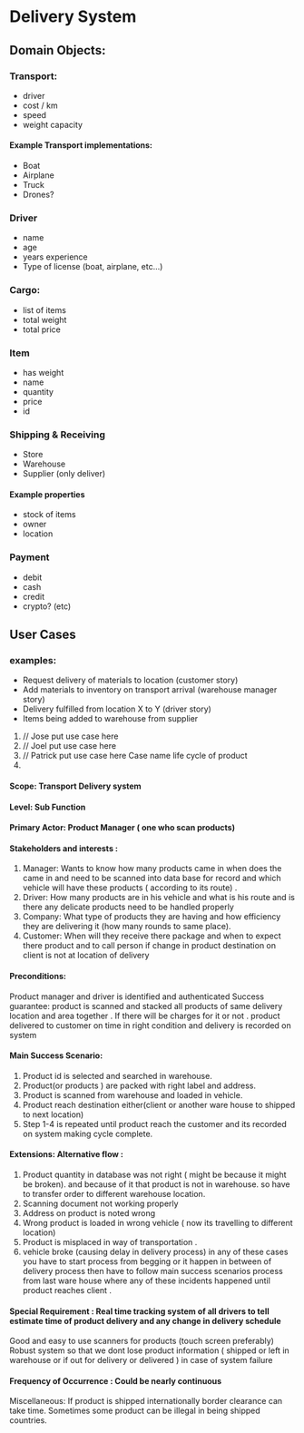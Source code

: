 # Delivery System

## Domain Objects:

### Transport:
- driver
- cost / km
- speed
- weight capacity
#### Example Transport implementations:
- Boat
- Airplane
- Truck
- Drones?   

### Driver
- name
- age
- years experience
- Type of license (boat, airplane, etc...)

### Cargo:
- list of items
- total weight
- total price

### Item
- has weight
- name
- quantity
- price
- id

### Shipping & Receiving
- Store
- Warehouse
- Supplier (only deliver)
#### Example properties
- stock of items
- owner
- location

### Payment
- debit
- cash
- credit
- crypto? (etc)

## User Cases

### examples:
- Request delivery of materials to location (customer story)
- Add materials to inventory on transport arrival (warehouse manager story)
- Delivery fulfilled from location X to Y (driver story)
- Items being added to warehouse from supplier

1. // Jose put use case here
2. // Joel put use case here
3. // Patrick put use case here
   Case name life cycle of product
4. 
#### Scope: Transport Delivery system
  
#### Level: Sub Function
  
#### Primary Actor: Product Manager ( one who scan products)
  
#### Stakeholders and interests :  
1. Manager: Wants to know how many products came in when does the came in and need to be scanned into data base for record and which vehicle will have these products ( according to its route) .
2. Driver: How many products are in his vehicle and what is his route and is there any delicate products need to be handled properly
3. Company: What type of products they are having and how efficiency they are delivering it (how many rounds to same place).
4. Customer: When will they receive there package and when to expect there product and to call person if change in product destination on client is not at location of delivery 

#### Preconditions:
Product manager and driver is identified and authenticated 
Success guarantee: product is scanned and stacked all products of same delivery location and area together . If there will be charges for it or not . product delivered to customer on time in right condition and delivery is recorded on system

#### Main Success Scenario: 
1. Product id is selected and searched in warehouse.
2. Product(or products ) are packed with right label and address.
3. Product is scanned from warehouse and loaded in vehicle.
4. Product reach destination either(client or another ware house to shipped to next location)
5. Step 1-4 is repeated until product reach the customer and its recorded on system making cycle complete.

#### Extensions: Alternative flow : 
1. Product quantity in database was not right ( might be because it might be broken). and because of it that product is not in warehouse. so have to transfer order to different warehouse location.
2. Scanning document not working properly
3. Address on product is noted wrong 
4. Wrong product is loaded in wrong vehicle ( now its travelling to different location)
5. Product is misplaced in way of transportation .
6. vehicle broke (causing delay in  delivery process)
in any of these cases you have to start process from begging or it happen in between of delivery process then have to follow main success scenarios process from last ware house where any of these incidents happened until product reaches client .

#### Special Requirement : Real time tracking system of all drivers to tell estimate time of product delivery and any change in delivery schedule 
Good and easy to use scanners for products (touch screen preferably)
Robust system so that we dont lose product information ( shipped or left in warehouse or if out for delivery or delivered ) in case of system failure 

#### Frequency of Occurrence : Could be nearly continuous
Miscellaneous: If product is shipped internationally border clearance can take time. Sometimes some product can be illegal in being shipped countries.
